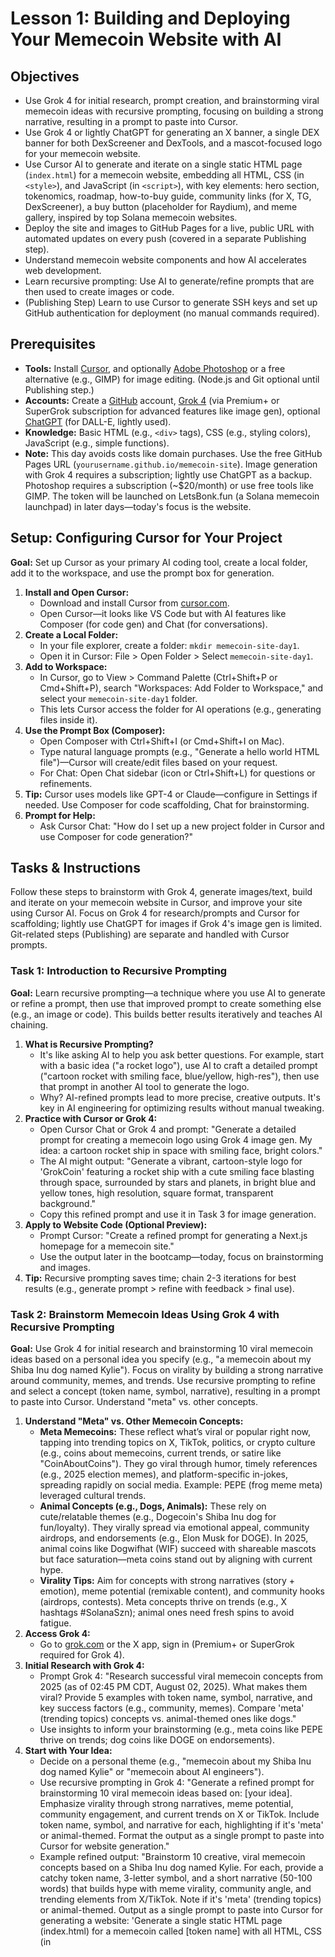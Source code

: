 # Lesson 1: Building and Deploying Your Memecoin Website with AI

## Objectives
- Use Grok 4 for initial research, prompt creation, and brainstorming viral memecoin ideas with recursive prompting, focusing on building a strong narrative, resulting in a prompt to paste into Cursor.
- Use Grok 4 or lightly ChatGPT for generating an X banner, a single DEX banner for both DexScreener and DexTools, and a mascot-focused logo for your memecoin website.
- Use Cursor AI to generate and iterate on a single static HTML page (`index.html`) for a memecoin website, embedding all HTML, CSS (in `<style>`), and JavaScript (in `<script>`), with key elements: hero section, tokenomics, roadmap, how-to-buy guide, community links (for X, TG, DexScreener), a buy button (placeholder for Raydium), and meme gallery, inspired by top Solana memecoin websites.
- Deploy the site and images to GitHub Pages for a live, public URL with automated updates on every push (covered in a separate Publishing step).
- Understand memecoin website components and how AI accelerates web development.
- Learn recursive prompting: Use AI to generate/refine prompts that are then used to create images or code.
- (Publishing Step) Learn to use Cursor to generate SSH keys and set up GitHub authentication for deployment (no manual commands required).

## Prerequisites
- **Tools:** Install [Cursor](https://cursor.com/), and optionally [Adobe Photoshop](https://www.adobe.com/products/photoshop.html) or a free alternative (e.g., GIMP) for image editing. (Node.js and Git optional until Publishing step.)
- **Accounts:** Create a [GitHub](https://github.com/) account, [Grok 4](https://grok.com/) (via Premium+ or SuperGrok subscription for advanced features like image gen), optional [ChatGPT](https://chat.openai.com/) (for DALL-E, lightly used).
- **Knowledge:** Basic HTML (e.g., `<div>` tags), CSS (e.g., styling colors), JavaScript (e.g., simple functions).
- **Note:** This day avoids costs like domain purchases. Use the free GitHub Pages URL (`yourusername.github.io/memecoin-site`). Image generation with Grok 4 requires a subscription; lightly use ChatGPT as a backup. Photoshop requires a subscription (~$20/month) or use free tools like GIMP. The token will be launched on LetsBonk.fun (a Solana memecoin launchpad) in later days—today's focus is the website.

## Setup: Configuring Cursor for Your Project
**Goal:** Set up Cursor as your primary AI coding tool, create a local folder, add it to the workspace, and use the prompt box for generation.

1. **Install and Open Cursor:**
   - Download and install Cursor from [cursor.com](https://cursor.com/).
   - Open Cursor—it looks like VS Code but with AI features like Composer (for code gen) and Chat (for conversations).
2. **Create a Local Folder:**
   - In your file explorer, create a folder: `mkdir memecoin-site-day1`.
   - Open it in Cursor: File > Open Folder > Select `memecoin-site-day1`.
3. **Add to Workspace:**
   - In Cursor, go to View > Command Palette (Ctrl+Shift+P or Cmd+Shift+P), search "Workspaces: Add Folder to Workspace," and select your `memecoin-site-day1` folder.
   - This lets Cursor access the folder for AI operations (e.g., generating files inside it).
4. **Use the Prompt Box (Composer):**
   - Open Composer with Ctrl+Shift+I (or Cmd+Shift+I on Mac).
   - Type natural language prompts (e.g., "Generate a hello world HTML file")—Cursor will create/edit files based on your request.
   - For Chat: Open Chat sidebar (icon or Ctrl+Shift+L) for questions or refinements.
5. **Tip:** Cursor uses models like GPT-4 or Claude—configure in Settings if needed. Use Composer for code scaffolding, Chat for brainstorming.
6. **Prompt for Help:**
   - Ask Cursor Chat: "How do I set up a new project folder in Cursor and use Composer for code generation?"

## Tasks & Instructions
Follow these steps to brainstorm with Grok 4, generate images/text, build and iterate on your memecoin website in Cursor, and improve your site using Cursor AI. Focus on Grok 4 for research/prompts and Cursor for scaffolding; lightly use ChatGPT for images if Grok 4's image gen is limited. Git-related steps (Publishing) are separate and handled with Cursor prompts.

### Task 1: Introduction to Recursive Prompting
**Goal:** Learn recursive prompting—a technique where you use AI to generate or refine a prompt, then use that improved prompt to create something else (e.g., an image or code). This builds better results iteratively and teaches AI chaining.

1. **What is Recursive Prompting?**
   - It's like asking AI to help you ask better questions. For example, start with a basic idea ("a rocket logo"), use AI to craft a detailed prompt ("cartoon rocket with smiling face, blue/yellow, high-res"), then use that prompt in another AI tool to generate the logo.
   - Why? AI-refined prompts lead to more precise, creative outputs. It's key in AI engineering for optimizing results without manual tweaking.
2. **Practice with Cursor or Grok 4:**
   - Open Cursor Chat or Grok 4 and prompt: "Generate a detailed prompt for creating a memecoin logo using Grok 4 image gen. My idea: a cartoon rocket ship in space with smiling face, bright colors."
   - The AI might output: "Generate a vibrant, cartoon-style logo for 'GrokCoin' featuring a rocket ship with a cute smiling face blasting through space, surrounded by stars and planets, in bright blue and yellow tones, high resolution, square format, transparent background."
   - Copy this refined prompt and use it in Task 3 for image generation.
3. **Apply to Website Code (Optional Preview):**
   - Prompt Cursor: "Create a refined prompt for generating a Next.js homepage for a memecoin site."
   - Use the output later in the bootcamp—today, focus on brainstorming and images.
4. **Tip:** Recursive prompting saves time; chain 2-3 iterations for best results (e.g., generate prompt > refine with feedback > final use).

### Task 2: Brainstorm Memecoin Ideas Using Grok 4 with Recursive Prompting
**Goal:** Use Grok 4 for initial research and brainstorming 10 viral memecoin ideas based on a personal idea you specify (e.g., "a memecoin about my Shiba Inu dog named Kylie"). Focus on virality by building a strong narrative around community, memes, and trends. Use recursive prompting to refine and select a concept (token name, symbol, narrative), resulting in a prompt to paste into Cursor. Understand "meta" vs. other concepts.

1. **Understand "Meta" vs. Other Memecoin Concepts:**
   - **Meta Memecoins:** These reflect what’s viral or popular right now, tapping into trending topics on X, TikTok, politics, or crypto culture (e.g., coins about memecoins, current trends, or satire like "CoinAboutCoins"). They go viral through humor, timely references (e.g., 2025 election memes), and platform-specific in-jokes, spreading rapidly on social media. Example: PEPE (frog meme meta) leveraged cultural trends.
   - **Animal Concepts (e.g., Dogs, Animals):** These rely on cute/relatable themes (e.g., Dogecoin's Shiba Inu dog for fun/loyalty). They virally spread via emotional appeal, community airdrops, and endorsements (e.g., Elon Musk for DOGE). In 2025, animal coins like Dogwifhat (WIF) succeed with shareable mascots but face saturation—meta coins stand out by aligning with current hype.
   - **Virality Tips:** Aim for concepts with strong narratives (story + emotion), meme potential (remixable content), and community hooks (airdrops, contests). Meta concepts thrive on trends (e.g., X hashtags #SolanaSzn); animal ones need fresh spins to avoid fatigue.
2. **Access Grok 4:**
   - Go to [grok.com](https://grok.com/) or the X app, sign in (Premium+ or SuperGrok required for Grok 4).
3. **Initial Research with Grok 4:**
   - Prompt Grok 4: "Research successful viral memecoin concepts from 2025 (as of 02:45 PM CDT, August 02, 2025). What makes them viral? Provide 5 examples with token name, symbol, narrative, and key success factors (e.g., community, memes). Compare 'meta' (trending topics) concepts vs. animal-themed ones like dogs."
   - Use insights to inform your brainstorming (e.g., meta coins like PEPE thrive on trends; dog coins like DOGE on endorsements).
4. **Start with Your Idea:**
   - Decide on a personal theme (e.g., "memecoin about my Shiba Inu dog named Kylie" or "memecoin about AI engineers").
   - Use recursive prompting in Grok 4: "Generate a refined prompt for brainstorming 10 viral memecoin ideas based on: [your idea]. Emphasize virality through strong narratives, meme potential, community engagement, and current trends on X or TikTok. Include token name, symbol, and narrative for each, highlighting if it's 'meta' or animal-themed. Format the output as a single prompt to paste into Cursor for website generation."
   - Example refined output: "Brainstorm 10 creative, viral memecoin concepts based on a Shiba Inu dog named Kylie. For each, provide a catchy token name, 3-letter symbol, and a short narrative (50-100 words) that builds hype with meme virality, community angle, and trending elements from X/TikTok. Note if it's 'meta' (trending topics) or animal-themed. Output as a single prompt to paste into Cursor for generating a website: 'Generate a single static HTML page (index.html) for a memecoin called [token name] with all HTML, CSS (in <style> tags), and JavaScript (in <script> tags). Include a bold hero section with coin name [token name], tagline [narrative summary], and mascot logo image, a vibrant tokenomics table, an interactive roadmap, a clear how-to-buy guide, community links, a buy button, and a responsive meme gallery, using a color palette inspired by [theme colors]. Use semantic HTML, responsive design, and a fun aesthetic inspired by top Solana memecoins.'"
5. **Brainstorm with Grok 4:**
   - Paste the refined prompt into Grok 4.
   - Grok will output 10 ideas, e.g.:
     - Idea 1 (Animal-Themed): Token Name: KylieShib, Symbol: KYL, Narrative: "KylieShib is the ultimate doggo coin for Shiba lovers! Inspired by your loyal Kylie, this memecoin celebrates fluffy adventures and airdrops tied to #DogTok trends. Join for meme contests—viral with cute pup videos!"
     - Idea 2 (Meta): Token Name: KylieMeta, Symbol: KMT, Narrative: "KylieMeta mocks 2025’s crypto hype! Kylie the Shiba 'meta-dog' roasts TikTok pump-and-dumps with irony. Narrative: A coin trending with #SolanaSzn—viral via X satire!"
   - Review ideas, comparing meta (trending, sustainable hype) vs. animal (cute, quick virality but risk of fad).
6. **Refine Selection Recursively:**
   - If needed, prompt Grok 4: "Refine my top 3 memecoin ideas from the list to maximize virality: Strengthen narratives with current X/TikTok trends, meme templates, and LetsBonk integration. Explain why a meta concept might outperform animal ones in 2025."
   - Finalize a viral concept (token name, symbol, narrative) with a strong narrative (e.g., story + memes + trends)—update all subsequent tasks with it.
7. **Prompt for Help:**
   - Ask Cursor Chat: "Help me select the most viral memecoin concept from Grok 4's brainstorm list, focusing on narrative strength and meta vs. animal tradeoffs."

### Task 3: Generate X Banner, DEX Banner, and Logo Using AI (Grok 4 and ChatGPT)
**Goal:** Create an X banner, a single DEX banner for both DexScreener and DexTools, and a mascot-focused logo for your memecoin website using Grok 4 and ChatGPT. Use recursive prompting in Grok 4 to refine prompts and store images locally until Publishing. Note that images may need editing in Photoshop or a free alternative.

1. **Choose Your AI Tools:**
   - **Grok 4:** Use [grok.com](https://grok.com/) or X app for initial prompt refinement and image gen (via Aurora or similar in Grok 4).
   - **ChatGPT (DALL-E):** Use [chat.openai.com](https://chat.openai.com/) for final image generation if Grok 4's output is limited (Plus subscription needed).
2. **Refine Prompts with Recursive Prompting in Grok 4:**
   - Prompt Grok 4: "Generate a refined prompt for a mascot-focused logo based on [your narrative]. Example: Cute Shiba dog with accessories."
   - Example refined output: "Generate a mascot-focused logo for 'KylieShib' featuring a cute Shiba Inu dog named Kylie with laser eyes, in bright red and white colors. High resolution, square format (e.g., 500x500 pixels), transparent background, PNG format."
3. **Generate the Logo:**
   - Paste the refined prompt into Grok 4 for initial gen. If unsatisfactory, refine in ChatGPT with: "Create a mascot-focused logo for 'KylieShib' featuring a cute Shiba Inu dog named Kylie with laser eyes, in red and white, 500x500 pixels, transparent PNG."
   - Download as `logo.png`.
4. **Generate the X Banner:**
   - Refined Prompt (use Grok 4 to improve): "Create a banner image for an X (Twitter) profile for '[your token name]'. Feature the mascot, tagline based on [your narrative], and elements like [theme, e.g., dogs in space]. High resolution, 1500x500 pixels, PNG format."
   - Use Grok 4, then refine in ChatGPT if needed: "Design an X banner for 'KylieShib' with a Shiba dog mascot, 'Loyal to the Moon' tagline, and space theme, 1500x500 pixels, PNG."
   - Download as `x-banner.png`.
5. **Generate the DEX Banner (for DexScreener and DexTools):**
   - Refined Prompt: "Create a banner image for DexScreener and DexTools for '[your token name]'. Feature the mascot, tagline from [your narrative], and theme elements. High resolution, 1500x500 pixels, PNG format."
   - Use Grok 4, then refine in ChatGPT if needed: "Create a DEX banner for 'KylieShib' with a Shiba dog mascot, 'To the Moon' tagline, and space theme, 1500x500 pixels, PNG."
   - Download as `dex-banner.png`.
6. **Image Editing with Photoshop or Free Alternative:**
   - **Why Edit?** AI-generated images might need cropping (e.g., remove unwanted backgrounds), resizing (e.g., exact 500x500 for logo), or adding typography (e.g., token name/symbol). Photoshop offers advanced tools; GIMP is a free option.
   - **Steps:**
     - Open each image (e.g., `logo.png`) in Photoshop or GIMP.
     - **Crop Background:** Use the "Magic Wand" or "Lasso" tool to select and remove unwanted areas, refine edges.
     - **Resize:** Go to "Image > Image Size," set logo to 500x500 pixels, banners to 1500x500 pixels.
     - **Add Typography:** Use the "Text" tool to add "[your token name]" or tagline if missing, matching the theme (e.g., bold red font).
     - **Save:** Export as PNG with transparent background (File > Export As > PNG).
   - **Tip:** If new to editing, watch a quick tutorial (e.g., YouTube search "GIMP basics") or ask Cursor Chat: "Guide me to crop and resize an image in Photoshop/GIMP."
7. **Store Images Locally:**
   - Create a folder `assets` in your `memecoin-site-day1` directory.
   - Move edited `logo.png`, `x-banner.png`, and `dex-banner.png` into `assets`.
   - **Note:** Images will be deployed to GitHub Pages in the Publishing step—keep them local for now.
8. **Prompt for Help:**
   - If the tool doesn't work, ask Cursor Chat: "How to generate images with Grok 4 and ChatGPT? Provide sample prompts for a memecoin mascot logo, X banner, and DEX banner."

### Task 4: Scaffold the Memecoin Website with Inspiration from Top Solana Memecoins
**Goal:** Create a single `index.html` file containing all HTML, CSS (in `<style>`), and JavaScript (in `<script>`) for a memecoin website, incorporating your AI-generated image URLs. Use recursive prompting in Cursor to refine the code prompt with inspiration from top Solana memecoin websites, leveraging colors from the images.

1. **Research Inspiration with Grok 4:**
   - Prompt Grok 4: "Suggest 5 top-performing memecoin websites on Solana from 2025 (as of 02:45 PM CDT, August 02, 2025). Provide their URLs, key design features (e.g., bold hero, meme galleries), and why they work for viral marketing."
   - Example output: "1. bonk.in - Bold hero with mascot, meme gallery, vibrant colors. 2. wifcoin.sol - Animated roadmap, community section, neon palette. 3. pepe.lol - Satirical design, tokenomics table, dark theme. 4. shibarmy.com - Dog-themed layout, how-to-buy guide, playful fonts. 5. metadog.io - Meta-narrative focus, interactive elements, sleek design."
   - Note these insights for your design.
2. **Refine the Prompt with Recursive Prompting in Cursor:**
   - Open Cursor Chat and prompt: "Generate a refined prompt for creating a single-page HTML memecoin website based on [your narrative]. Include a bold hero, vibrant tokenomics table, interactive roadmap, clear how-to-buy guide, community links (X, TG, DexScreener placeholders), a buy button (placeholder for Raydium), and responsive meme gallery, inspired by top Solana memecoin designs (e.g., bonk.in, wifcoin.sol). Use a color palette from [describe images, e.g., red and white for Shiba theme]."
   - Cursor will output a refined prompt, e.g., "Use primary color #FF0000 for backgrounds, secondary #FFFFFF for accents."
3. **Open Cursor Composer:**
   - Open Composer (Ctrl+Shift+I or Cmd+Shift+I).
4. **Paste Refined Prompt into Cursor Composer:**
   - Paste the refined prompt from Cursor Chat (replace with local image paths, e.g., `assets/logo.png`, and your selected concept; update to GitHub URLs in Publishing):
     ```
     Generate a single static HTML page (index.html) for a memecoin called "[your token name]" with all HTML, CSS (in <style> tags), and JavaScript (in <script> tags). Include:
     - A bold hero section with coin name, tagline based on [your narrative], mascot logo image (use this URL: assets/logo.png), and a placeholder buy button for Raydium (href='https://raydium.io/swap/?inputMint=sol&outputMint=[your-token-mint]').
     - A vibrant tokenomics section with a table (e.g., total supply: 1B tokens, distribution: 50% community, 30% dev, 20% marketing).
     - An interactive roadmap section with a timeline (e.g., Q1 2025: Launch on LetsBonk, Q2: Exchange listings).
     - A clear how-to-buy guide with steps (e.g., "Get Phantom Wallet, Buy SOL, Swap on LetsBonk.fun").
     - A community section with placeholder links to X (href='https://x.com/[yourhandle]'), TG (href='https://t.me/[yourchannel]'), and DexScreener (href='https://dexscreener.com/solana/[token-mint]').
     - A responsive meme gallery with 4 placeholder images in a grid (use URLs like https://via.placeholder.com/300x300).
     Use semantic HTML, a responsive design (mobile-friendly), and a fun aesthetic leveraging the color palette from my images (e.g., primary: #FF0000, secondary: #FFFFFF), inspired by top Solana memecoin designs. Ensure all code is in one index.html file.
     ```
   - Cursor will generate `index.html` in your `memecoin-site-day1` folder with embedded `<style>` and `<script>` sections, using colors from the images and inspired designs. Save it.
5. **Review the Code:**
   - Open `index.html` in Cursor. Verify sections like `<section id="hero">`, `<table id="tokenomics">`, etc., are present, and the logo, social links, and buy button load via local paths (update to GitHub URLs in Publishing).
   - Check `<style>` for responsiveness, color usage (e.g., `background: #FF0000;`), and Solana-inspired elements (e.g., vibrant layout).
   - Check `<script>` for basic interactivity (e.g., console logs or event listeners).
6. **Test Locally:**
   - Open `index.html` in a browser (double-click or run `open index.html` in terminal).
   - Ensure all sections display correctly, the logo loads, colors match the images, and it's mobile-responsive (resize browser). If issues arise, ask Cursor Chat: "Fix my HTML/CSS layout in index.html or image loading errors."

### Task 5: Iterate on the Website
**Goal:** Enhance the single-page site with AI-generated improvements for interactivity, design, and additional inspiration from top Solana memecoins. Iteration involves either regenerating with a new direction or making small improvements like subtle animations, button styling, or typography changes, all through prompt engineering.

1. **Guidance on Iteration:**
   - **Regenerate with New Direction:** If the initial design feels off, prompt Cursor to start fresh with a new style (e.g., "Regenerate my index.html with a dark theme inspired by pepe.lol instead of the current design").
   - **Make Small Improvements:** Refine incrementally with prompts for subtle enhancements:
     - Add subtle animation effects (e.g., "Add a fade-in animation to the hero section").
     - Improve button styling (e.g., "Enhance the buy button with a gradient background and rounded corners").
     - Change typography (e.g., "Update all headings to use a bold, playful font inspired by shibarmy.com").
   - Use Composer for targeted prompts to avoid overwriting the whole file (e.g., "Update only the <style> tag...").
   - Test after each change to ensure functionality and aesthetics align with your vision.
2. **Add Interactivity:**
   - Prompt Cursor in Composer: "Add JavaScript in my index.html <script> tag to show an alert when clicking community links (e.g., 'Join our community!')."
3. **Enhance Design:**
   - Prompt Cursor in Composer: "Enhance my index.html <style> tag with a subtle fade-in animation for the hero section, inspired by wifcoin.sol."
4. **Improve Buy Button:**
   - Prompt Cursor in Composer: "Improve the buy button in my index.html hero section with a gradient background and rounded corners, ensuring mobile-friendliness."
5. **Adjust Typography:**
   - Prompt Cursor in Composer: "Change all headings in my index.html to use a bold, playful font inspired by shibarmy.com."
6. **Save Locally:**
   - Save changes to `index.html`.
7. **Verify Updates:**
   - Reopen `index.html` in a browser to see changes.
8. **Prompt for Help:**
   - If needed, ask Cursor Chat: "Suggest a new design direction for my index.html or small improvements based on top Solana memecoin websites like metadog.io."

### Task 6: Understand Memecoin Websites & AI
**Goal:** Learn the purpose of memecoin site elements and how AI simplifies development.

1. **Prompt Cursor for Explanations:**
   - Ask: "Explain why a memecoin website needs a hero, tokenomics, roadmap, how-to-buy, community, and meme gallery. How do they drive community engagement?"
   - Expected response:
     - Hero: Captures attention with bold branding.
     - Tokenomics: Builds trust with transparent supply/distribution.
     - Roadmap: Shows future plans to excite investors.
     - How-to-buy: Simplifies onboarding for new users.
     - Community: Drives engagement via social platforms.
     - Meme gallery: Uses humor for virality.
2. **AI in Web3 Quiz:**
   - Prompt Cursor: "Create a 3-question quiz about how AI helps build websites, generate images, and manage socials, with answers. Example: How does Grok 4 or Cursor make image creation easier?"
   - Example response:
     - Q: How does AI like Grok 4/Cursor help with images? A: Generates logos, banners, and memes from text prompts.
     - Q: What’s an AI prompt for socials? A: A request like "Write a tweet for a memecoin launch."
     - Q: How is AI changing web dev? A: Speeds up coding, asset creation, and social automation.
3. **Reflect:** In Cursor, create `notes.txt` and write: "How did AI help me with brainstorming, images, and site today?" (e.g., "Grok 4 brainstormed ideas, Cursor scaffolded the site!"). Save locally.

### Task 7: Publishing to GitHub Pages
**Goal:** Deploy your website and images to GitHub Pages using Cursor to generate SSH keys and set up GitHub authentication (no manual commands required).

1. **Generate SSH Keys with Cursor:**
   - Open Cursor Chat and prompt: "Generate SSH keys for me to authenticate with GitHub. Provide step-by-step guidance within Cursor to create the keys and add them to my GitHub account."
   - Follow Cursor’s instructions (e.g., it may guide you to a terminal within Cursor, generate keys like `id_rsa` and `id_rsa.pub`, and prompt you to copy the public key to GitHub under Settings > SSH and GPG keys > New SSH key).
2. **Set Up GitHub Authentication with Cursor:**
   - Prompt Cursor: "Set up GitHub authentication for my repository using the SSH keys you generated. Guide me to connect my local 'memecoin-site-day1' folder to GitHub and push my project."
   - Follow Cursor’s guidance (e.g., it may suggest creating a repo named `memecoin-site-day1`, linking it, and pushing with a prompt like "Push my local memecoin-site-day1 folder to GitHub").
3. **Deploy to GitHub Pages:**
   - Prompt Cursor: "Configure my GitHub repository to deploy the 'memecoin-site-day1' folder to GitHub Pages. Ensure the assets folder is included and set the source to the main branch."
   - Cursor will guide you to GitHub Settings > Pages, set the source to `main` branch, `/ (root)` folder, and verify deployment at `https://yourusername.github.io/memecoin-site-day1`.
4. **Update Image URLs:**
   - After deployment, prompt Cursor: "Update all image paths in my index.html to use GitHub Pages URLs (e.g., https://yourusername.github.io/memecoin-site-day1/assets/logo.png) based on the deployed assets folder."
   - Save and test the updated `index.html` locally.
5. **Prompt for Help:**
   - If issues arise, ask Cursor Chat: "Troubleshoot any GitHub authentication or deployment issues for my memecoin-site-day1 project."

## Cursor Prompts for Day 1
See `docs/daily_prompts.md` in the course repo for a full list.

- **Recursive Prompting:**
  - "Generate a detailed prompt for creating a memecoin logo using Grok 4 image gen. My idea: a cartoon rocket ship in space with smiling face, bright colors."
  - "Refine this prompt for generating a single-page HTML memecoin website: Basic hero and tokenomics sections."
  - "Refine this prompt for an X banner: Space-themed banner for [your token name]."
  - "Suggest 5 top-performing memecoin websites on Solana from 2025. Provide their URLs, key design features, and why they work for viral marketing."
  - "Generate a refined prompt for creating a single-page HTML memecoin website based on [your narrative]. Include a bold hero, vibrant tokenomics table, interactive roadmap, clear how-to-buy guide, community links, a buy button, and responsive meme gallery, inspired by top Solana memecoin designs."

- **Image Generation (Grok 4/ChatGPT):**
  - "Generate a fun, vibrant mascot-focused logo for a memecoin called '[your token name]'. [Description from narrative, e.g., cute Shiba dog with laser eyes]. High resolution, 500x500 pixels, transparent background, PNG format."
  - "Create a banner image for an X profile for '[your token name]'. Feature the mascot, tagline from [your narrative], and theme elements. 1500x500 pixels, PNG format."
  - "Create a single banner image for DexScreener and DexTools for '[your token name]'. Feature the mascot, tagline from [your narrative], and theme elements. 1500x500 pixels, PNG format."
  - "Generate a small square image (400x400 pixels) for a tweet about '[your token name]' showing the mascot with a 'LFG LetsBonk!' text overlay, matching [your narrative]. PNG format."

- **Scaffold:**
  - "Generate a single static HTML page (index.html) for a memecoin called '[your token name]' with all HTML, CSS (in <style>), and JavaScript (in <script>). Include a bold hero section (coin name, tagline, logo URL, and a placeholder buy button), vibrant tokenomics table (1B supply, 50% community, 30% dev, 20% marketing), interactive roadmap timeline, clear how-to-buy guide, community links, and responsive meme gallery (4 placeholder URLs). Use semantic HTML, responsive design, and a fun aesthetic."
  - "Add semantic HTML to my index.html for a memecoin site with clear section IDs."
  - "Embed CSS in my index.html <style> tag for a mobile-responsive design inspired by top Solana memecoins."

- **Iterate:**
  - "Regenerate my index.html with a dark theme inspired by pepe.lol instead of the current design."
  - "Add a subtle fade-in animation to the hero section of my index.html."
  - "Enhance the buy button in my index.html with a gradient background and rounded corners."
  - "Update all headings in my index.html to use a bold, playful font inspired by shibarmy.com."
  - "Suggest a new design direction for my index.html or small improvements based on top Solana memecoin websites like metadog.io."

- **Understand:**
  - "Explain why a memecoin website needs a hero, tokenomics, roadmap, how-to-buy, community, and meme gallery. How do they drive community engagement?"
  - "What is a memecoin? Explain tokenomics and roadmaps in simple terms."
  - "How does Cursor AI speed up web development? Give 3 examples."
  - "How can AI like Grok 4 or Cursor generate images and tweets for memecoin projects?"

- **Publishing:**
  - "Generate SSH keys for me to authenticate with GitHub. Provide step-by-step guidance within Cursor to create the keys and add them to my GitHub account."
  - "Set up GitHub authentication for my repository using the SSH keys you generated. Guide me to connect my local 'memecoin-site-day1' folder to GitHub and push my project."
  - "Configure my GitHub repository to deploy the 'memecoin-site-day1' folder to GitHub Pages. Ensure the assets folder is included and set the source to the main branch."
  - "Update all image paths in my index.html to use GitHub Pages URLs (e.g., https://yourusername.github.io/memecoin-site-day1/assets/logo.png) based on the deployed assets folder."
  - "Troubleshoot any GitHub authentication or deployment issues for my memecoin-site-day1 project."

## Learning Outcomes
- Brainstormed viral memecoin ideas using Grok 4 with recursive prompting, selected a concept with a strong narrative, and used Grok 4 for initial research/prompt creation, resulting in a prompt for Cursor.
- Generated an X banner, DEX banner, and mascot-focused logo using Grok 4 and ChatGPT, with recursive prompting for refinement, edited in Photoshop/GIMP, and stored locally.
- Built and iterated on a single-page memecoin website (`index.html`) with AI-generated assets using Cursor AI, pasting refined prompts from Grok 4, inspired by top Solana memecoin designs, including social links and a buy button.
- Used Cursor’s Composer and Chat to generate code and troubleshoot issues.
- Learned recursive prompting for better AI outputs.
- (Publishing Step) Learned to use Cursor to generate SSH keys and set up GitHub authentication for deployment.

## Next Steps
- Save your work locally in the `memecoin-site-day1` folder.
- Verify your local site by opening `index.html` in a browser.
- Tomorrow (Day 2): Dive into Building Your Memecoin Community with AI, potentially setting up Telegram and X to expand your project's reach.